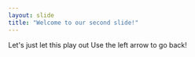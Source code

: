 ```yaml
---
layout: slide
title: "Welcome to our second slide!"
---
```

Let's just let this play out
Use the left arrow to go back!
